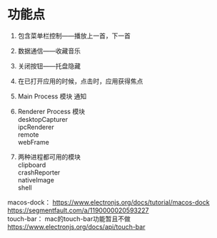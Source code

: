 # 功能点

1. 包含菜单栏控制——播放上一首，下一首  
2. 数据通信——收藏音乐  
3. 关闭按钮——托盘隐藏  
4. 在已打开应用的时候，点击时，应用获得焦点  
 
5. Main Process 模块
通知

6. Renderer Process 模块  
desktopCapturer  
ipcRenderer  
remote  
webFrame  

7. 两种进程都可用的模块  
clipboard  
crashReporter  
nativeImage  
shell  

macos-dock： https://www.electronjs.org/docs/tutorial/macos-dock  
https://segmentfault.com/a/1190000020593227  
touch-bar： mac的touch-bar功能暂且不做 https://www.electronjs.org/docs/api/touch-bar